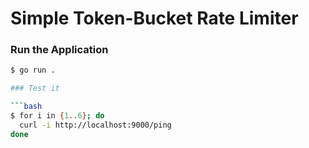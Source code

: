# Simple Token-Bucket Rate Limiter

### Run the Application

```bash
$ go run .

### Test it

```bash
$ for i in {1..6}; do
  curl -i http://localhost:9000/ping
done
